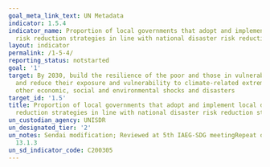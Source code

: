 ```yaml
---
goal_meta_link_text: UN Metadata
indicator: 1.5.4
indicator_name: Proportion of local governments that adopt and implement local disaster
  risk reduction strategies in line with national disaster risk reduction strategies
layout: indicator
permalink: /1-5-4/
reporting_status: notstarted
goal: '1'
target: By 2030, build the resilience of the poor and those in vulnerable situations
  and reduce their exposure and vulnerability to climate-related extreme events and
  other economic, social and environmental shocks and disasters
target_id: '1.5'
title: Proportion of local governments that adopt and implement local disaster risk
  reduction strategies in line with national disaster risk reduction strategies
un_custodian_agency: UNISDR
un_designated_tier: '2'
un_notes: Sendai modification; Reviewed at 5th IAEG-SDG meetingRepeat of 11.b.2 and
  13.1.3
un_sd_indicator_code: C200305
---
```

